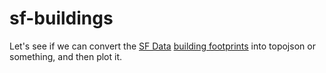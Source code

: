 sf-buildings
============

Let's see if we can convert the [SF Data](https://data.sfgov.org/) [building footprints](https://data.sfgov.org/Facilities-and-Structures/Building-Footprints-Zipped-Shapefile-Format-/jezr-5bxm) into topojson or something, and then plot it.
